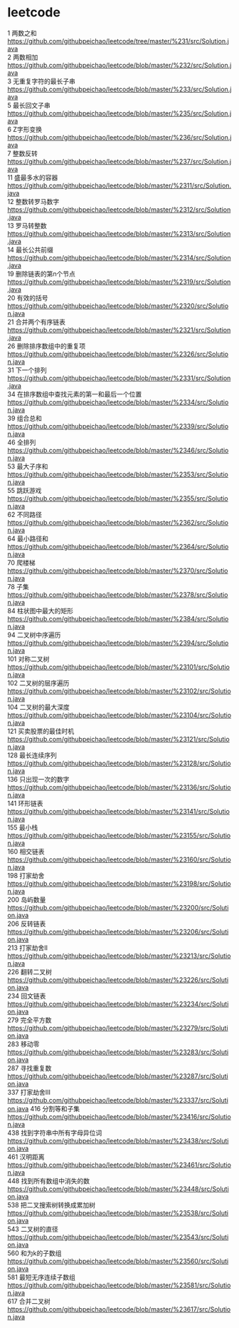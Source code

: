 # leetcode
1 两数之和 https://github.com/githubpeichao/leetcode/tree/master/%231/src/Solution.java  
2 两数相加 https://github.com/githubpeichao/leetcode/blob/master/%232/src/Solution.java  
3 无重复字符的最长子串 https://github.com/githubpeichao/leetcode/blob/master/%233/src/Solution.java  
5 最长回文子串 https://github.com/githubpeichao/leetcode/blob/master/%235/src/Solution.java  
6 Z字形变换 https://github.com/githubpeichao/leetcode/blob/master/%236/src/Solution.java  
7 整数反转 https://github.com/githubpeichao/leetcode/blob/master/%237/src/Solution.java  
11 盛最多水的容器 https://github.com/githubpeichao/leetcode/blob/master/%2311/src/Solution.java  
12 整数转罗马数字 https://github.com/githubpeichao/leetcode/blob/master/%2312/src/Solution.java  
13 罗马转整数 https://github.com/githubpeichao/leetcode/blob/master/%2313/src/Solution.java  
14 最长公共前缀 https://github.com/githubpeichao/leetcode/blob/master/%2314/src/Solution.java  
19 删除链表的第n个节点 https://github.com/githubpeichao/leetcode/blob/master/%2319/src/Solution.java  
20 有效的括号 https://github.com/githubpeichao/leetcode/blob/master/%2320/src/Solution.java  
21 合并两个有序链表 https://github.com/githubpeichao/leetcode/blob/master/%2321/src/Solution.java  
26 删除排序数组中的重复项 https://github.com/githubpeichao/leetcode/blob/master/%2326/src/Solution.java  
31 下一个排列 https://github.com/githubpeichao/leetcode/blob/master/%2331/src/Solution.java  
34 在排序数组中查找元素的第一和最后一个位置 https://github.com/githubpeichao/leetcode/blob/master/%2334/src/Solution.java  
39 组合总和 https://github.com/githubpeichao/leetcode/blob/master/%2339/src/Solution.java  
46 全排列 https://github.com/githubpeichao/leetcode/blob/master/%2346/src/Solution.java  
53 最大子序和 https://github.com/githubpeichao/leetcode/blob/master/%2353/src/Solution.java  
55 跳跃游戏 https://github.com/githubpeichao/leetcode/blob/master/%2355/src/Solution.java  
62 不同路径 https://github.com/githubpeichao/leetcode/blob/master/%2362/src/Solution.java  
64 最小路径和 https://github.com/githubpeichao/leetcode/blob/master/%2364/src/Solution.java  
70 爬楼梯 https://github.com/githubpeichao/leetcode/blob/master/%2370/src/Solution.java  
78 子集 https://github.com/githubpeichao/leetcode/blob/master/%2378/src/Solution.java  
84 柱状图中最大的矩形 https://github.com/githubpeichao/leetcode/blob/master/%2384/src/Solution.java  
94 二叉树中序遍历 https://github.com/githubpeichao/leetcode/blob/master/%2394/src/Solution.java  
101 对称二叉树 https://github.com/githubpeichao/leetcode/blob/master/%23101/src/Solution.java  
102 二叉树的层序遍历 https://github.com/githubpeichao/leetcode/blob/master/%23102/src/Solution.java  
104 二叉树的最大深度 https://github.com/githubpeichao/leetcode/blob/master/%23104/src/Solution.java  
121 买卖股票的最佳时机 https://github.com/githubpeichao/leetcode/blob/master/%23121/src/Solution.java  
128 最长连续序列 https://github.com/githubpeichao/leetcode/blob/master/%23128/src/Solution.java  
136 只出现一次的数字 https://github.com/githubpeichao/leetcode/blob/master/%23136/src/Solution.java  
141 环形链表 https://github.com/githubpeichao/leetcode/blob/master/%23141/src/Solution.java  
155 最小栈 https://github.com/githubpeichao/leetcode/blob/master/%23155/src/Solution.java  
160 相交链表 https://github.com/githubpeichao/leetcode/blob/master/%23160/src/Solution.java  
198 打家劫舍 https://github.com/githubpeichao/leetcode/blob/master/%23198/src/Solution.java  
200 岛屿数量 https://github.com/githubpeichao/leetcode/blob/master/%23200/src/Solution.java  
206 反转链表 https://github.com/githubpeichao/leetcode/blob/master/%23206/src/Solution.java  
213 打家劫舍II https://github.com/githubpeichao/leetcode/blob/master/%23213/src/Solution.java  
226 翻转二叉树 https://github.com/githubpeichao/leetcode/blob/master/%23226/src/Solution.java  
234 回文链表 https://github.com/githubpeichao/leetcode/blob/master/%23234/src/Solution.java  
279 完全平方数 https://github.com/githubpeichao/leetcode/blob/master/%23279/src/Solution.java  
283 移动零 https://github.com/githubpeichao/leetcode/blob/master/%23283/src/Solution.java  
287 寻找重复数 https://github.com/githubpeichao/leetcode/blob/master/%23287/src/Solution.java  
337 打家劫舍III https://github.com/githubpeichao/leetcode/blob/master/%23337/src/Solution.java
416 分割等和子集 https://github.com/githubpeichao/leetcode/blob/master/%23416/src/Solution.java  
438 找到字符串中所有字母异位词 https://github.com/githubpeichao/leetcode/blob/master/%23438/src/Solution.java  
461 汉明距离 https://github.com/githubpeichao/leetcode/blob/master/%23461/src/Solution.java  
448 找到所有数组中消失的数 https://github.com/githubpeichao/leetcode/blob/master/%23448/src/Solution.java  
538 把二叉搜索树转换成累加树 https://github.com/githubpeichao/leetcode/blob/master/%23538/src/Solution.java  
543 二叉树的直径 https://github.com/githubpeichao/leetcode/blob/master/%23543/src/Solution.java  
560 和为k的子数组 https://github.com/githubpeichao/leetcode/blob/master/%23560/src/Solution.java  
581 最短无序连续子数组 https://github.com/githubpeichao/leetcode/blob/master/%23581/src/Solution.java  
617 合并二叉树 https://github.com/githubpeichao/leetcode/blob/master/%23617/src/Solution.java  
